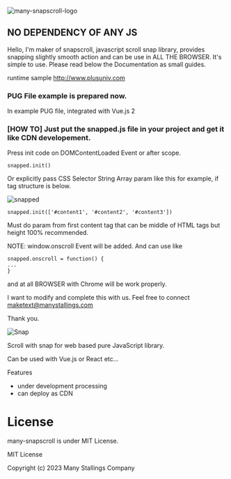 ![many-snapscroll-logo](https://user-images.githubusercontent.com/32004044/212228058-c5a9156f-7b8c-4982-a18c-d91ee50d0403.png)

## NO DEPENDENCY OF ANY JS

Hello, I'm maker of snapscroll, javascript scroll snap library, provides snapping slightly smooth action and can be use in ALL THE BROWSER.
It's simple to use. Please read below the Documentation as small guides.

runtime sample http://www.plusuniv.com

### PUG File example is prepared now.
In example PUG file, integrated with Vue.js 2

### [HOW TO] Just put the snapped.js file in your project and get it like CDN developement.
Press init code on DOMContentLoaded Event or after scope.
```
snapped.init()
```

Or explicitly pass CSS Selector String Array param like this for example, if tag structure is below.

![snapped](https://user-images.githubusercontent.com/32004044/190890916-9e145f4c-a8e3-40ac-9676-c20b37207377.svg)

```
snapped.init(['#content1', '#content2', '#content3'])
```
Must do param from first content tag that can be middle of HTML tags but height 100% recommended.

NOTE: window.onscroll Event will be added. And can use like
```
snapped.onscroll = function() {
...
}
```


and at all BROWSER with Chrome will be work properly.

I want to modify and complete this with us. Feel free to connect maketext@manystallings.com

Thank you.

![Snap](https://user-images.githubusercontent.com/32004044/179393556-d3b6a917-d8a0-4ff2-840f-3c10cf3f38ac.gif)


Scroll with snap for web based pure JavaScript library.

Can be used with Vue.js or React etc...

Features
- under development processing
- can deploy as CDN

# License
many-snapscroll is under MIT License.

MIT License

Copyright (c) 2023 Many Stallings Company

